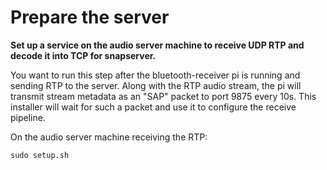 # Prepare the server

**Set up a service on the audio server machine to
receive UDP RTP and decode it into TCP for snapserver.**

You want to run this step after the bluetooth-receiver pi is running and
sending RTP to the server. Along with the RTP audio stream,
the pi will transmit stream metadata as an "SAP" packet to port 9875 every
10s.
This installer will wait for such a packet and use it to configure the
receive pipeline.

On the audio server machine receiving the RTP:
```
sudo setup.sh
```

